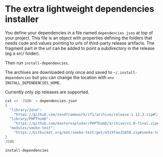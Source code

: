 
# The extra lightweight dependencies installer

You define your dependencies in a file named `dependencies.json` at top
of your project. This file is an object with properties defining the
folders that needs code and values pointing to
urls of third-party release artifacts.  The fragment part in the url
can be added to point a subdirectory in the release (eg a src/ folder).

Then run `install-dependencies`.

The archives are downloaded only once and saved to
`~/.install-dependencies` but you can change
the location with `env INSTALL_DEPENDENCIES_HOME`.

Currently only zip releases are supported.

```bash
cat << 'JSON' > dependencies.json
{
  "library/Zend":
    "https://github.com/zendframework/zf1/archive/release-1.12.3.zip#library/Zend",
  "library/PHPThumb":
    "https://github.com/masterexploder/PHPThumb/archive/v1.0-final.zip#src",
  "modules/smoke-test":
    "https://bitbucket.org/mat/smoke-test/get/e519fae15059.zip#smoke-test"
}
JSON

install-dependencies
```
